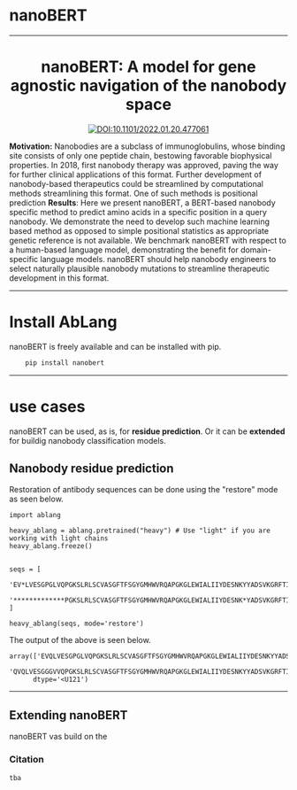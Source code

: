 # nanoBERT
---

<div align="center">    
 
# nanoBERT: A model for gene agnostic navigation of the nanobody space 

[![DOI:10.1101/2022.01.20.477061](http://img.shields.io/badge/DOI-10.1101/2022.01.20.477061-B31B1B.svg)](https://doi.org/10.1101/2022.01.20.477061)

</div>

**Motivation:** Nanobodies are a subclass of immunoglobulins, whose binding site consists of only one peptide chain, bestowing favorable biophysical properties. In 2018, first nanobody therapy was approved, paving the way for further clinical applications of this format. Further development of nanobody-based therapeutics could be streamlined by computational methods streamlining this format. One of such methods is positional prediction 
**Results**: Here we present nanoBERT, a BERT-based nanobody specific method to predict amino acids in a specific position in a query nanobody. We demonstrate the need to develop such machine learning based method as opposed to simple positional statistics as appropriate genetic reference is not available. We benchmark nanoBERT with respect to a human-based language model, demonstrating the benefit for domain-specific language models. nanoBERT should help nanobody engineers to select naturally plausible nanobody mutations to streamline therapeutic development in this format. 


-----------

# Install AbLang

nanoBERT is freely available and can be installed with pip.

~~~.sh
    pip install nanobert
~~~

----------

# use cases
nanoBERT can be used, as is, for **residue prediction**. Or it can be **extended** for buildig nanobody classification models. 

## Nanobody residue prediction

Restoration of antibody sequences can be done using the "restore" mode as seen below.

```{r, engine='python', count_lines}
import ablang

heavy_ablang = ablang.pretrained("heavy") # Use "light" if you are working with light chains
heavy_ablang.freeze()


seqs = [
    'EV*LVESGPGLVQPGKSLRLSCVASGFTFSGYGMHWVRQAPGKGLEWIALIIYDESNKYYADSVKGRFTISRDNSKNTLYLQMSSLRAEDTAVFYCAKVKFYDPTAPNDYWGQGTLVTVSS',
    '*************PGKSLRLSCVASGFTFSGYGMHWVRQAPGKGLEWIALIIYDESNK*YADSVKGRFTISRDNSKNTLYLQMSSLRAEDTAVFYCAKVKFYDPTAPNDYWGQGTL*****',
]

heavy_ablang(seqs, mode='restore')

```

The output of the above is seen below.

```console
array(['EVQLVESGPGLVQPGKSLRLSCVASGFTFSGYGMHWVRQAPGKGLEWIALIIYDESNKYYADSVKGRFTISRDNSKNTLYLQMSSLRAEDTAVFYCAKVKFYDPTAPNDYWGQGTLVTVSS',
       'QVQLVESGGGVVQPGKSLRLSCVASGFTFSGYGMHWVRQAPGKGLEWIALIIYDESNKYYADSVKGRFTISRDNSKNTLYLQMSSLRAEDTAVFYCAKVKFYDPTAPNDYWGQGTLVTVSS'],
      dtype='<U121')
```
-----

## Extending nanoBERT
nanoBERT vas build on the 



### Citation   
```
tba
```  
